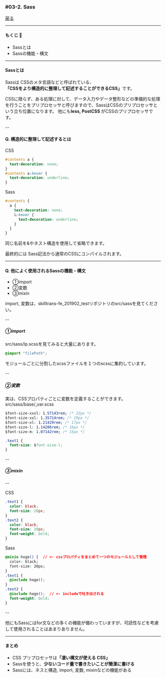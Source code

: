 ### #03-2. Sass

<a href="../">戻る</a>

---

#### もくじ 📝

* Sassとは
* Sassの機能・構文
---

#### Sassとは

Sassは CSSのメタ言語などと呼ばれている、<br><strong class="-u">「CSSをより構造的に整理して記述することができるCSS」</strong>です。  
<p class="-mt36">CSSに限らず、ある処理に対して、データ入力やデータ整形などの準備的な処理を行うことをプリプロセッサと呼びますので、<span class="-b">SassはCSSのプリプロセッサ</span>という立ち位置になります。  
他にも<strong class="-u">less, PostCSS </strong>がCSSのプリプロセッサです。</p>

--

#### Q. 構造的に整理して記述するとは

CSS
```css
#contents a {
  text-decoration: none;
}
#contents a:hover {
  text-decoration: underline;
}
```
Sass
```css
#contents {
  a {
    text-decoration: none;
    &:hover {
      text-decoration: underline;
    }
  }
}
```

<p>同じ名前を<span class="-b">&</span>や<span class="-b">ネスト構造</span>を使用して省略できます。</p>
<p>最終的には Sass記法から通常のCSSにコンパイルされます。</p>

---

#### Q. 他によく使用されるSassの機能・構文
- ①import
- ②変数
- ③mixin

import, 変数は、skilltrans-fe_201902_testリポジトリのsrc/sassを見てください。

-- 

##### ①import
src/sass/lp.scssを見てみると大量にあります。

```css
@import "filePath";
```
モジュールごとに分割したscssファイルを１つのscssに集約しています。

-- 

##### ②変数

実は、CSSプロパティごとに変数を定義することができます。  
src/sass/base/_var.scss

```css
$font-size-xxxl: 1.57143rem; /* 22px */
$font-size-xxl: 1.35714rem; /* 19px */
$font-size-xl: 1.21429rem; /* 17px */
$font-size-l: 1.14286rem; /* 16px */
$font-size-m: 1.07142rem; /* 15px */

.text1 {
  font-size: $font-size-l;
}
```
-- 

##### ③mixin

--

CSS
```css
.text1 {
  color: black;
  font-size: 20px;
}
.text2 {
  color: black;
  font-size: 20px;
  font-weight: bold;
}
```
Sass
```css
@mixin hoge() {  // <- cssプロパティをまとめて一つのモジュールとして管理
  color: black;
  font-size: 20px;
}
.text1 {
  @include hoge();
}
.text2 {
  @include hoge();  // <- includeで吐き出される
  font-weight: bold;
}
```

-- 

他にもSassにはfor文などの多くの機能が備わっていますが、可読性などを考慮して使用されることはあまりありません。

---

#### まとめ

* CSS プリプロセッサは<strong class="-u">「凄い構文が使える CSS」</strong>
* Sassを使うと、<strong class="-u">少ないコード量で書きたいことが簡潔に書ける</strong>
* Sassには、ネスと構造, import, 変数, mixinなどの機能がある
